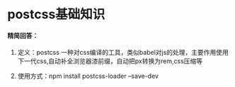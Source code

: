# postcss基础知识

#### 精简回答：

1. 定义：postcss 一种对css编译的工具，类似babel对js的处理，主要作用使用下一代css,自动补全浏览器漆前缀，自动把px转换为rem,css压缩等

2. 使用方式：npm install postcss-loader –save-dev



